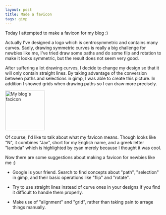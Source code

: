 ```yaml
---
layout: post
title: Made a favicon
tags: gimp
---
```


Today I attempted to make a favicon for my blog :)

Actually I\'ve designed a logo which is centrosymmetric and contains many curves. 
Sadly, drawing symmetric curves is really a big challenge for newbies like me, 
I\'ve tried draw some paths and do some filp and rotation to make it looks symmetric,
but the result does not seem very good. 

After suffering a lot drawing curves, I decide to change my design so that it will only contain straight lines.
By taking advantage of the conversion between paths and selections in gimp, I was able to create this picture. 
In addition I showed grids when drawing paths so I can draw more precisely.


<img src="/images/favicon-export-01.png" alt="My blog's facicon" height="128" weight="128" /> 


Of course, I\'d like to talk about what my favicon means. Though looks like "N", 
it combines "Jav", short for my English name, and a greek letter "lambda" which is highlighted by cyan merely because I thought it was cool.

Now there are some suggestions about making a favicon for newbies like me :)

* Google is your friend. Search to find concepts about "path", "selection" in gimp, and their basic operations like "flip" and "rotate".

* Try to use straight lines instead of curve ones in your designs if you find it difficult to handle them properly.

* Make use of "alignment" and "grid", rather than taking pain to arrage things manually.
